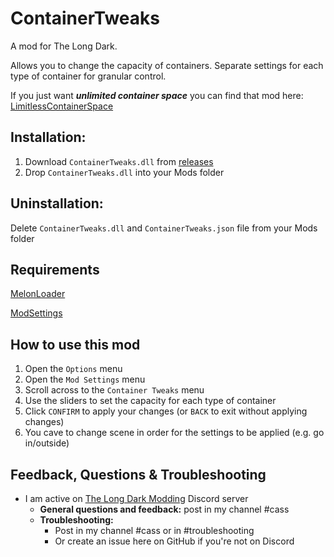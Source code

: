 # ContainerTweaks
A mod for The Long Dark. 

Allows you to change the capacity of containers. Separate settings for each type of container for granular control. 

If you just want _**unlimited container space**_  you can find that mod here: [LimitlessContainerSpace](https://github.com/ds5678/LimitlessContainerSpace)

## Installation:  
1. Download ```ContainerTweaks.dll``` from [releases](https://github.com/GruffCassquatch/ContainerTweaks/releases)  
1. Drop ```ContainerTweaks.dll``` into your Mods folder  

## Uninstallation: 
Delete ```ContainerTweaks.dll``` and ```ContainerTweaks.json``` file from your Mods folder  

## Requirements  
[MelonLoader](https://github.com/HerpDerpinstine/MelonLoader/releases/latest/download/MelonLoader.Installer.exe)  

[ModSettings](https://github.com/zeobviouslyfakeacc/ModSettings/releases)  

## How to use this mod
1. Open the ```Options``` menu
2. Open the ```Mod Settings``` menu
3. Scroll across to the ```Container Tweaks``` menu
4. Use the sliders to set the capacity for each type of container
5. Click ```CONFIRM``` to apply your changes (or ```BACK``` to exit without applying changes)
6. You cave to change scene in order for the settings to be applied (e.g. go in/outside)

## Feedback, Questions & Troubleshooting
* I am active on [The Long Dark Modding](https://discord.gg/QvFE7VV4WZ) Discord server
	* **General questions and feedback:** post in my channel #cass
	* **Troubleshooting:** 
		* Post in my channel #cass or in #troubleshooting 
		* Or create an issue here on GitHub if you're not on Discord
